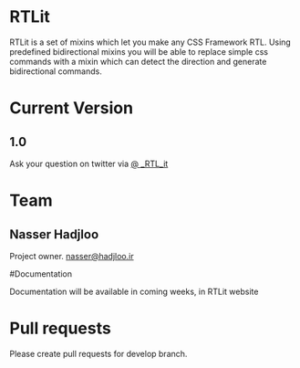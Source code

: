 # RTLit

RTLit is a set of mixins which let you make any CSS Framework RTL. Using predefined bidirectional mixins you will be able to replace simple css commands with a mixin which can detect the direction and generate bidirectional commands.

# Current Version

## 1.0

Ask your question on twitter via [@ _RTL_it](http://twitter.com/_RTL_it)

# Team

## Nasser Hadjloo
Project owner.
[nasser@hadjloo.ir](mailto:nasser@hadjloo.ir)

#Documentation

Documentation will be available in coming weeks, in RTLit website
# Pull requests

Please create pull requests for develop branch.
